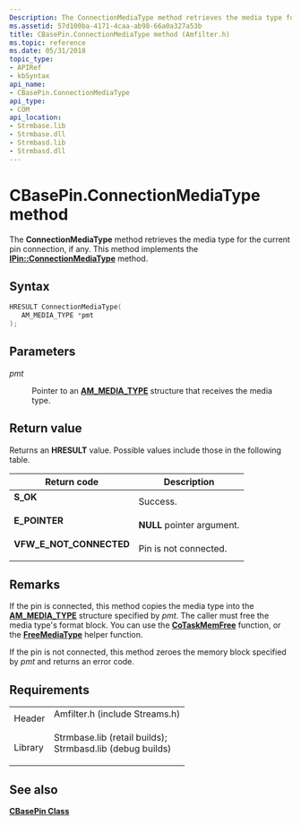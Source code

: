 ```yaml
---
Description: The ConnectionMediaType method retrieves the media type for the current pin connection, if any. This method implements the IPin::ConnectionMediaType method.
ms.assetid: 57d100ba-4171-4caa-ab98-66a0a327a53b
title: CBasePin.ConnectionMediaType method (Amfilter.h)
ms.topic: reference
ms.date: 05/31/2018
topic_type: 
- APIRef
- kbSyntax
api_name: 
- CBasePin.ConnectionMediaType
api_type: 
- COM
api_location: 
- Strmbase.lib
- Strmbase.dll
- Strmbasd.lib
- Strmbasd.dll
---
```


# CBasePin.ConnectionMediaType method

The **ConnectionMediaType** method retrieves the media type for the current pin connection, if any. This method implements the [**IPin::ConnectionMediaType**](/windows/desktop/api/Strmif/nf-strmif-ipin-connectionmediatype) method.

## Syntax


```C++
HRESULT ConnectionMediaType(
   AM_MEDIA_TYPE *pmt
);
```



## Parameters

<dl> <dt>

*pmt* 
</dt> <dd>

Pointer to an [**AM\_MEDIA\_TYPE**](/previous-versions/windows/desktop/api/strmif/ns-strmif-am_media_type) structure that receives the media type.

</dd> </dl>

## Return value

Returns an **HRESULT** value. Possible values include those in the following table.



| Return code                                                                                           | Description                           |
|-------------------------------------------------------------------------------------------------------|---------------------------------------|
| <dl> <dt>**S\_OK**</dt> </dl>                  | Success.<br/>                   |
| <dl> <dt>**E\_POINTER**</dt> </dl>             | **NULL** pointer argument.<br/> |
| <dl> <dt>**VFW\_E\_NOT\_CONNECTED**</dt> </dl> | Pin is not connected.<br/>      |



 

## Remarks

If the pin is connected, this method copies the media type into the [**AM\_MEDIA\_TYPE**](/previous-versions/windows/desktop/api/strmif/ns-strmif-am_media_type) structure specified by *pmt*. The caller must free the media type's format block. You can use the [**CoTaskMemFree**](https://docs.microsoft.com/windows/desktop/api/combaseapi/nf-combaseapi-cotaskmemfree) function, or the [**FreeMediaType**](freemediatype.md) helper function.

If the pin is not connected, this method zeroes the memory block specified by *pmt* and returns an error code.

## Requirements



|                    |                                                                                                                                                                                            |
|--------------------|--------------------------------------------------------------------------------------------------------------------------------------------------------------------------------------------|
| Header<br/>  | <dl> <dt>Amfilter.h (include Streams.h)</dt> </dl>                                                                                  |
| Library<br/> | <dl> <dt>Strmbase.lib (retail builds); </dt> <dt>Strmbasd.lib (debug builds)</dt> </dl> |



## See also

<dl> <dt>

[**CBasePin Class**](cbasepin.md)
</dt> </dl>

 

 




